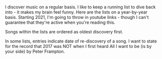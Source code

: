I discover music on a regular basis. I like to keep a running list to dive back into - it makes my brain feel funny. Here are the lists on a year-by-year basis. Starting 2021, I'm going to throw in youtube links - though I can't guarantee that they're active when you're reading this.

Songs within the lists are ordered as oldest discovery first.

In some lists, entries indicate date of re-discovery of a song. I want to state for the record that 2017 was NOT when I first heard All I want to be (is by your side) by Peter Frampton.
